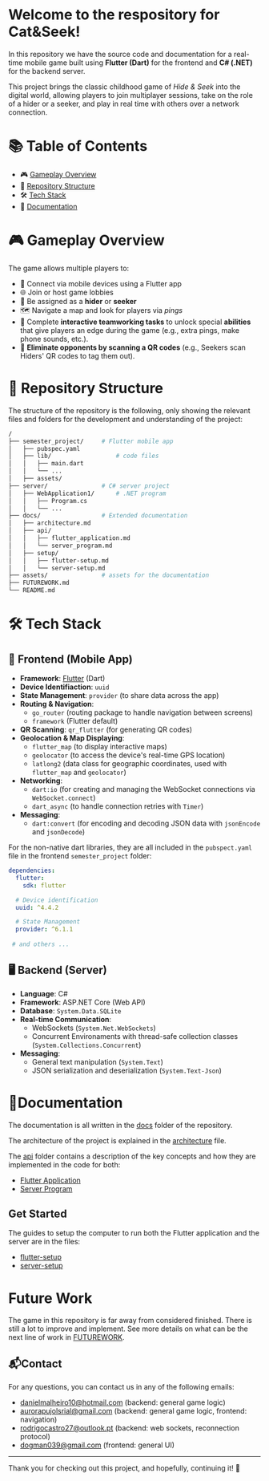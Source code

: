 # Welcome to the respository for Cat&Seek!

In this repository we have the source code and documentation for a real-time mobile game built using **Flutter (Dart)** for the frontend and **C# (.NET)** for the backend server.

This project brings the classic childhood game of *Hide & Seek* into the digital world, allowing players to join multiplayer sessions, take on the role of a hider or a seeker, and play in real time with others over a network connection.

# 📚 Table of Contents

- 🎮 [Gameplay Overview](#-gameplay-overview)
- 📁 [Repository Structure](#-repository-structure)
- 🛠️ [Tech Stack](#️-tech-stack)
- 📄 [Documentation](#documentation)

# 🎮 Gameplay Overview

The game allows multiple players to:
- 📲 Connect via mobile devices using a Flutter app
- 🌐 Join or host game lobbies
- 👤 Be assigned as a **hider** or **seeker**
- 🗺️ Navigate a map and look for players via *pings*
- 🧩 Complete **interactive teamworking tasks** to unlock special **abilities** that give players an edge during the game (e.g., extra pings, make phone sounds, etc.).
- 🎯 **Eliminate opponents by scanning a QR codes** (e.g., Seekers scan Hiders' QR codes to tag them out).

# 📁 Repository Structure

The structure of the repository is the following, only showing the relevant files and folders for the development and understanding of the project:

```bash
/
├── semester_project/     # Flutter mobile app
│   ├── pubspec.yaml          
│   ├── lib/                  # code files
│   │   ├── main.dart
│   │   └── ...
│   ├── assets/               
├── server/               # C# server project
│   ├── WebApplication1/      # .NET program
│   │   ├── Program.cs
│   │   └── ...
├── docs/                 # Extended documentation
│   ├── architecture.md
│   ├── api/
│   │   ├── flutter_application.md
│   │   └── server_program.md
│   ├── setup/
│   │   ├── flutter-setup.md
│   │   └── server-setup.md
├── assets/				  # assets for the documentation
├── FUTUREWORK.md 
└── README.md
```

# 🛠️ Tech Stack

## 📱 **Frontend (Mobile App)**

- **Framework**: [Flutter](https://flutter.dev/) (Dart)
- **Device Identifiaction**: `uuid`
- **State Management**: `provider` (to share data across the app)
- **Routing & Navigation**: 
	- `go_router` (routing package to handle navigation between screens)
	- `framework` (Flutter default)
- **QR Scanning**: `qr_flutter` (for generating QR codes)
- **Geolocation & Map Displaying**:
	- `flutter_map` (to display interactive maps)
	- `geolocator` (to access the device's real-time GPS location)
	- `latlong2` (data class for geographic coordinates, used with `flutter_map` and `geolocator`)
- **Networking**:
    - `dart:io` (for creating and managing the WebSocket connections via `WebSocket.connect`)
    - `dart_async` (to handle connection retries with `Timer`)
- **Messaging**:
	- `dart:convert` (for encoding and decoding JSON data with `jsonEncode` and `jsonDecode`)

For the non-native dart libraries, they are all included in the `pubspect.yaml` file in the frontend `semester_project` folder:

```yaml
dependencies:
  flutter:
    sdk: flutter 

  # Device identification
  uuid: ^4.4.2  

  # State Management
  provider: ^6.1.1
  
 # and others ...
```

## 🖥️ **Backend (Server)**

- **Language**: C#
- **Framework**: ASP.NET Core (Web API)
- **Database**: `System.Data.SQLite`
- **Real-time Communication**:
    - WebSockets (`System.Net.WebSockets`)
    - Concurrent Environaments with thread-safe collection classes (`System.Collections.Concurrent`)
- **Messaging**: 
	- General text manipulation (`System.Text`)
	- JSON serialization and deserialization (`System.Text-Json`)

# 📄Documentation

The documentation is all written in the [docs](docs) folder of the repository.

The architecture of the project is explained in the [architecture](docs/architecture.md) file.

The [api](docs/api) folder contains a description of the key concepts and how they are implemented in the code for both:
- [Flutter Application](docs/api/flutter_application.md)
- [Server Program](docs/api/server_program.md)

## Get Started

The guides to setup the computer to run both the Flutter application and the server are in the files:
- [flutter-setup](docs/setup/flutter-setup.md)
- [server-setup](docs/setup/server-setup.md)


# Future Work

The game in this repository is far away from considered finished. There is still a lot to improve and implement. See more details on what can be the next line of work in [FUTUREWORK](FUTUREWORK).

## 📬Contact

For any questions, you can contact us in any of the following emails:
- danielmalheiro10@hotmail.com (backend: general game logic)
- aurorapujolsrial@gmail.com (backend: general game logic, frontend: navigation)
- rodrigocastro27@outlook.pt (backend: web sockets, reconnection protocol)
- dogman039@gmail.com (frontend: general UI)

---

Thank you for checking out this project, and hopefully, continuing it! 🚀